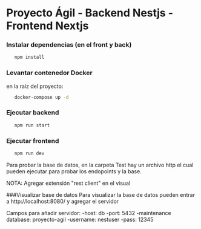 # Proyecto Ágil - Backend Nestjs - Frontend Nextjs

### Instalar dependencias (en el front y back)

```bash
   npm install
```

### Levantar contenedor Docker

en la raiz del proyecto:

```bash
   docker-compose up -d
```

### Ejecutar backend

```bash
   npm run start
```

### Ejecutar frontend

```bash
   npm run dev
```

Para probar la base de datos, en la carpeta Test hay un archivo http el cual pueden ejecutar para probar
los endopoints y la base.

NOTA: Agregar extensión "rest client" en el visual

###Visualizar base de datos
Para visualizar la base de datos pueden entrar a http://localhost:8080/ y agregar el servidor

Campos para añadir servidor:
-host: db
-port: 5432
-maintenance database: proyecto-agil
-username: nestuser
-pass: 12345
